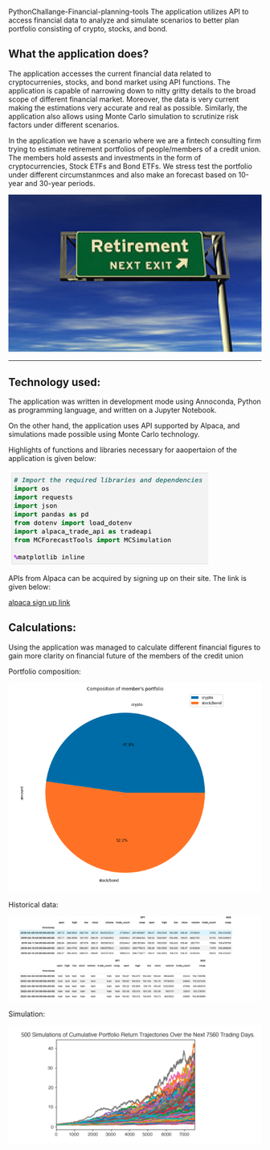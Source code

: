 PythonChallange-Financial-planning-tools
The application utilizes API to access financial data to analyze and simulate scenarios to better plan portfolio consisting of crypto, stocks, and bond.



## What the application does? 

The application accesses the current financial data related to cryptocurrenies, stocks, and bond market using API functions. The application is capable of narrowing down to nitty gritty details to the broad scope of different financial market. Moreover, the data is very current making the estimations very accurate and real as possible. Similarly, the application also allows using Monte Carlo simulation to scrutinize risk factors under different scenarios. 

In the application we have a scenario where we are a fintech consulting firm trying to estimate retirement portfolios of people/members of a credit union. The members hold assests and investments in the form of cryptocurrencies, Stock ETFs and Bond ETFs. We stress test the portfolio under different circumstanmces and also make an forecast based on 10-year and 30-year periods.




![retirement](./screenshots/retirement.jpeg)

---

## Technology used:

The application was written in development mode using Annoconda, Python as programming language, and written on a Jupyter Notebook. 

On the other hand, the application uses API supported by Alpaca, and simulations made possible using Monte Carlo technology. 

Highlights of functions and libraries necessary for aaopertaion of the application is given below:

![requirements](./screenshots/requirements.png)


APIs from Alpaca can be acquired by signing up on their site. The link is given below:
<E>

[alpaca sign up link](https://app.alpaca.markets/signup)

</E>

## Calculations:
 Using the application was managed to calculate different financial figures to gain more clarity on financial future of the members of the credit union
 
 
Portfolio composition:

 ![portfolio](./screenshots/portfolio.png)
 
 
 
Historical data:

![trade data](./screenshots/historical.png)

Simulation:

![Monte Carlo](./screenshots/montecarlo.png)




